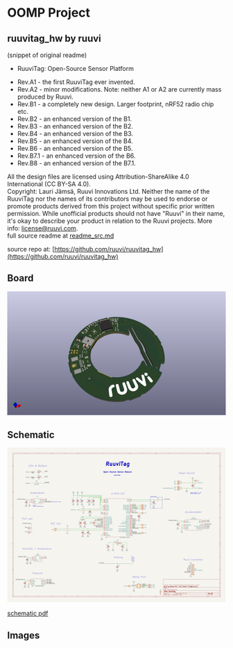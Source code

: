 # OOMP Project  
## ruuvitag_hw  by ruuvi  
  
(snippet of original readme)  
  
- RuuviTag: Open-Source Sensor Platform  
  
* Rev.A1 - the first RuuviTag ever invented.  
* Rev.A2 - minor modifications. Note: neither A1 or A2 are currently mass produced by Ruuvi.  
* Rev.B1 - a completely new design. Larger footprint, nRF52 radio chip etc.  
* Rev.B2 - an enhanced version of the B1.  
* Rev.B3 - an enhanced version of the B2.  
* Rev.B4 - an enhanced version of the B3.  
* Rev.B5 - an enhanced version of the B4.  
* Rev.B6 - an enhanced version of the B5.  
* Rev.B7.1 - an enhanced version of the B6.  
* Rev.B8 - an enhanced version of the B7.1.  
  
All the design files are licensed using Attribution-ShareAlike 4.0 International (CC BY-SA 4.0).  
Copyright: Lauri Jämsä, Ruuvi Innovations Ltd. Neither the name of the RuuviTag nor the names of its contributors may be used to endorse or promote products derived from this project without specific prior written permission. While unofficial products should not have "Ruuvi" in their name, it's okay to describe your product in relation to the Ruuvi projects. More info: license@ruuvi.com.  
  full source readme at [readme_src.md](readme_src.md)  
  
source repo at: [https://github.com/ruuvi/ruuvitag_hw](https://github.com/ruuvi/ruuvitag_hw)  
## Board  
  
[![working_3d.png](working_3d_600.png)](working_3d.png)  
## Schematic  
  
[![working_schematic.png](working_schematic_600.png)](working_schematic.png)  
  
[schematic pdf](working_schematic.pdf)  
## Images  
